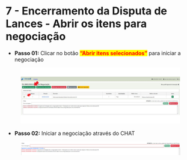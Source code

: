 # 7 - Encerramento da Disputa de Lances - Abrir os itens para negociação

* **Passo 01:** Clicar no botão <mark style="color:red;">**“Abrir itens selecionados”**</mark> para iniciar a negociação

<div align="left" data-full-width="false">

<figure><img src="../../.gitbook/assets/1.png" alt=""><figcaption></figcaption></figure>

</div>

* **Passo 02:** Iniciar a negociação através do CHAT

<figure><img src="../../.gitbook/assets/image.png" alt=""><figcaption></figcaption></figure>

